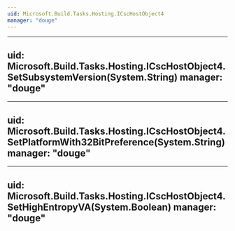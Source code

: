 ```yaml
---
uid: Microsoft.Build.Tasks.Hosting.ICscHostObject4
manager: "douge"
---
```


---
uid: Microsoft.Build.Tasks.Hosting.ICscHostObject4.SetSubsystemVersion(System.String)
manager: "douge"
---

---
uid: Microsoft.Build.Tasks.Hosting.ICscHostObject4.SetPlatformWith32BitPreference(System.String)
manager: "douge"
---

---
uid: Microsoft.Build.Tasks.Hosting.ICscHostObject4.SetHighEntropyVA(System.Boolean)
manager: "douge"
---

